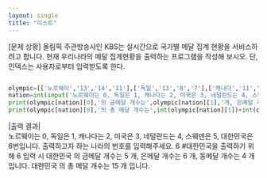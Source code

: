 ```yaml
---
layout: single
title: "리스트"
---
```


[문제 상황]
올림픽 주관방송사인 KBS는 실시간으로 국가별 메달 집계 현황을 서비스하려고 합니다. 현재 우리나라의 메달 집계현황을 출력하는 프로그램을 작성해 보시오. 단, 인덱스는 사용자로부터 입력받도록 한다.

~~~ python

olympic=[['노르웨이','13','14','11'],['독일','13','8','7'],['캐나다','11','8','9'],['미국','9','8','6'],['네덜란드','8','6','6'],['스웨덴','6','6','0'],['대한민국','5','6','4']]
nation=int(input('노르웨이는 0, 독일은 1, 캐나다는 2, 미국은 3, 네덜란드는 4, 스웨덴은 5, 대한민국은 6번입니다. 출력하고자 하는 나라의 번호를 입력해주세요.'))
print(olympic[nation][0],'의 금메달 개수는',olympic[nation][1],'개, 은메달 개수는',olympic[nation][2],'개, 동메달 개수는',olympic[nation][3],'개 입니다.')
print(olympic[nation][0],'의 총 메달 개수는',int(olympic[nation][1])+int(olympic[nation][2])+int(olympic[nation][3]),'개 입니다.')

~~~
|출력 결과|  
노르웨이는 0, 독일은 1, 캐나다는 2, 미국은 3, 네덜란드는 4, 스웨덴은 5, 대한민국은 6번입니다. 
출력하고자 하는 나라의 번호를 입력해주세요. 6 #대한민국을 출력하기 위해 6 입력 시
대한민국 의 금메달 개수는 5 개, 은메달 개수는 6 개, 동메달 개수는 4 개 입니다.
대한민국 의 총 메달 개수는 15 개 입니다.
